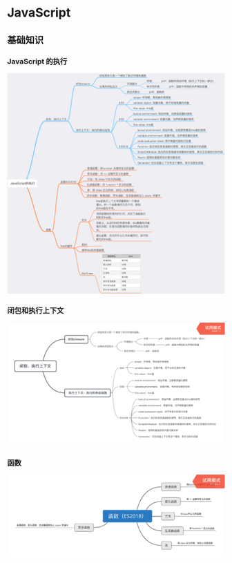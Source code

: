 # JavaScript

## 基础知识

### JavaScript 的执行

![](/MindMap/JavaScript/JavaScript的执行.png)

### 闭包和执行上下文

![](/MindMap/JavaScript/闭包与执行上下文.png)

### 函数

![](/MindMap/JavaScript/函数.png)
